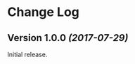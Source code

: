 Change Log
==========


Version 1.0.0 *(2017-07-29)*
----------------------------

Initial release.
